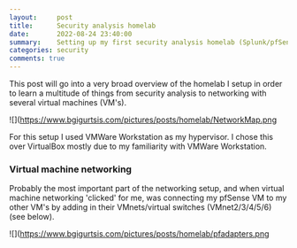 ```yaml
---
layout:     post
title:      Security analysis homelab
date:       2022-08-24 23:40:00
summary:    Setting up my first security analysis homelab (Splunk/pfSense)
categories: security
comments: true
---
```


This post will go into a very broad overview of the homelab I setup in order to learn a multitude of things from security analysis to networking with several virtual machines (VM's).

![](https://www.bgigurtsis.com/pictures/posts/homelab/NetworkMap.png

For this setup I used VMWare Workstation as my hypervisor. I chose this over VirtualBox mostly due to my familiarity with VMWare Workstation.

### Virtual machine networking

Probably the most important part of the networking setup, and when virtual machine networking 'clicked' for me, was connecting my pfSense VM to my other VM's by adding in their VMnets/virtual switches (VMnet2/3/4/5/6) (see below).

![](https://www.bgigurtsis.com/pictures/posts/homelab/pfadapters.png
